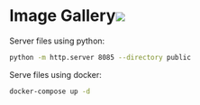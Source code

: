 <h1>Image Gallery<img src="https://github.com/MR-Addict/image-gallery/actions/workflows/server.yml/badge.svg?branch=main"/></h1>

Server files using python:

```bash
python -m http.server 8085 --directory public
```

Serve files using docker:

```bash
docker-compose up -d
```
